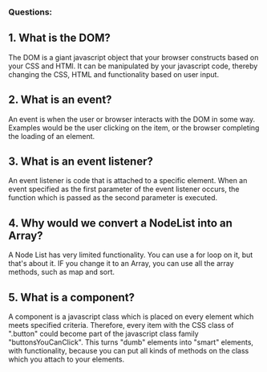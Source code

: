 ### Questions:
## 1. What is the DOM?
The DOM is a giant javascript object that your browser constructs based on your CSS and HTMl.  It can be manipulated by your javascript code, thereby changing the CSS, HTML and functionality based on user input.
## 2. What is an event?
An event is when the user or browser interacts with the DOM in some way.  Examples would be the user clicking on the item, or the browser completing the loading of an element.
## 3. What is an event listener?
An event listener is code that is attached to a specific element.  When an event specified as the first parameter of the event listener occurs, the function which is passed as the second parameter is executed.
## 4. Why would we convert a NodeList into an Array?
A Node List has very limited functionality.  You can use a for loop on it, but that's about it.  IF you change it to an Array, you can use all the array methods, such as map and sort.
## 5. What is a component? 
A component is a javascript class which is placed on every element which meets specified criteria. Therefore, every item with the CSS class of ".button" could become part of the javascript class family "buttonsYouCanClick".  This turns "dumb" elements into "smart" elements, with functionality, because you can put all kinds of methods on the class which you attach to your elements.